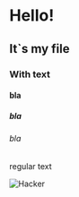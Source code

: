  # Hello!
 ## It`s my file
 ### With text
 #### bla
 ##### bla
 ###### bla
 regular text

 ![Hacker](https://blogs.vmware.com/security/files/2020/05/haking_is_the_new_espionage.jpg)
